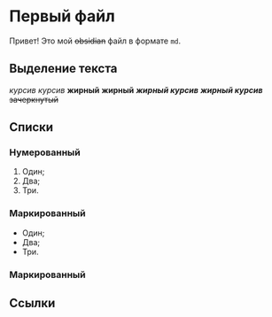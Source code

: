 # Первый файл

Привет! Это мой ~~obsidian~~ файл в формате `md`.

## Выделение текста
*курсив*
_курсив_
**жирный**
__жирный__
***жирный курсив***
___жирный курсив___
~~зачеркнутый~~

## Списки
### Нумерованный
1. Один;
2. Два;
3. Три.

### Маркированный
- Один;
- Два;
- Три.

### Маркированный

## Ссылки
